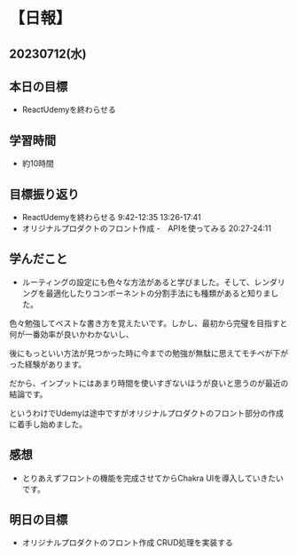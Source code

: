 # 【日報】
## 20230712(水)
## 本日の目標
- ReactUdemyを終わらせる

## 学習時間
- 約10時間

## 目標振り返り
- ReactUdemyを終わらせる 9:42-12:35 13:26-17:41
- オリジナルプロダクトのフロント作成
    -　APIを使ってみる 20:27-24:11

## 学んだこと
- ルーティングの設定にも色々な方法があると学びました。そして、レンダリングを最適化したりコンポーネントの分割手法にも種類があると知りました。

色々勉強してベストな書き方を覚えたいです。しかし、最初から完璧を目指すと何が一番効率が良いかわかないし、

後にもっといい方法が見つかった時に今までの勉強が無駄に思えてモチベが下がった経験があります。

だから、インプットにはあまり時間を使いすぎないほうが良いと思うのが最近の結論です。

というわけでUdemyは途中ですがオリジナルプロダクトのフロント部分の作成に着手し始めました。

## 感想
- とりあえずフロントの機能を完成させてからChakra UIを導入していきたいです。

## 明日の目標
- オリジナルプロダクトのフロント作成 CRUD処理を実装する


